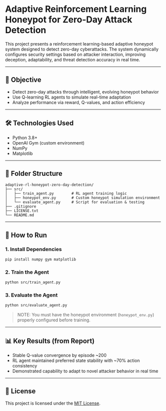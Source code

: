 # Adaptive Reinforcement Learning Honeypot for Zero-Day Attack Detection

This project presents a reinforcement learning-based adaptive honeypot system designed to detect zero-day cyberattacks. The system dynamically configures security settings based on attacker interaction, improving deception, adaptability, and threat detection accuracy in real time.

---

## 🎯 Objective

- Detect zero-day attacks through intelligent, evolving honeypot behavior
- Use Q-learning RL agents to simulate real-time adaptation
- Analyze performance via reward, Q-values, and action efficiency

---

## 🛠️ Technologies Used

- Python 3.8+
- OpenAI Gym (custom environment)
- NumPy
- Matplotlib

---

## 📁 Folder Structure

```
adaptive-rl-honeypot-zero-day-detection/
├── src/
│   ├── train_agent.py        # RL agent training logic
│   ├── honeypot_env.py       # Custom honeypot simulation environment
│   └── evaluate_agent.py     # Script for evaluation & testing
├── .gitignore
├── LICENSE.txt
└── README.md
```

---

## 🚀 How to Run

### 1. Install Dependencies
```bash
pip install numpy gym matplotlib
```

### 2. Train the Agent
```bash
python src/train_agent.py
```

### 3. Evaluate the Agent
```bash
python src/evaluate_agent.py
```

> NOTE: You must have the honeypot environment (`honeypot_env.py`) properly configured before training.

---

## 📊 Key Results (from Report)

- Stable Q-value convergence by episode ~200
- RL agent maintained preferred state stability with ~70% action consistency
- Demonstrated capability to adapt to novel attacker behavior in real time

---

## 📜 License

This project is licensed under the [MIT License](LICENSE.txt).
